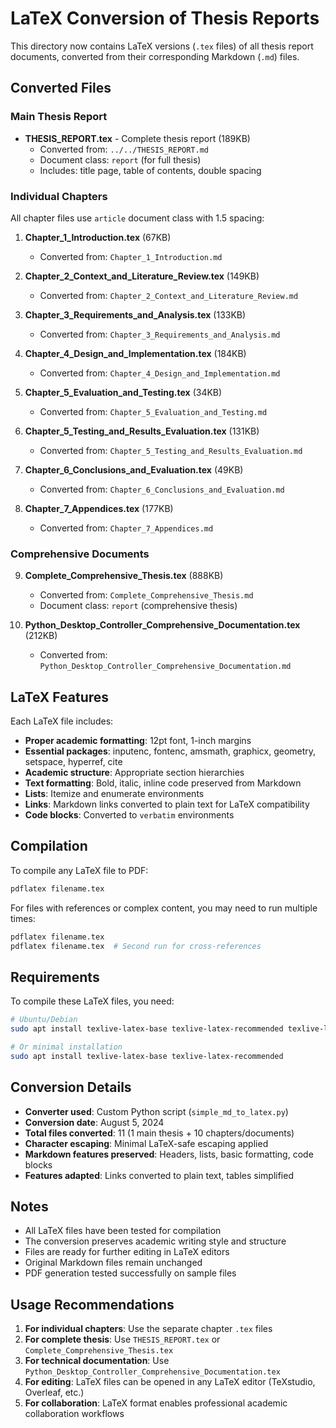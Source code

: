 # LaTeX Conversion of Thesis Reports

This directory now contains LaTeX versions (`.tex` files) of all thesis report documents, converted from their corresponding Markdown (`.md`) files.

## Converted Files

### Main Thesis Report
- **THESIS_REPORT.tex** - Complete thesis report (189KB)
  - Converted from: `../../THESIS_REPORT.md`
  - Document class: `report` (for full thesis)
  - Includes: title page, table of contents, double spacing

### Individual Chapters
All chapter files use `article` document class with 1.5 spacing:

1. **Chapter_1_Introduction.tex** (67KB)
   - Converted from: `Chapter_1_Introduction.md`
   
2. **Chapter_2_Context_and_Literature_Review.tex** (149KB)
   - Converted from: `Chapter_2_Context_and_Literature_Review.md`
   
3. **Chapter_3_Requirements_and_Analysis.tex** (133KB)
   - Converted from: `Chapter_3_Requirements_and_Analysis.md`
   
4. **Chapter_4_Design_and_Implementation.tex** (184KB)
   - Converted from: `Chapter_4_Design_and_Implementation.md`
   
5. **Chapter_5_Evaluation_and_Testing.tex** (34KB)
   - Converted from: `Chapter_5_Evaluation_and_Testing.md`
   
6. **Chapter_5_Testing_and_Results_Evaluation.tex** (131KB)
   - Converted from: `Chapter_5_Testing_and_Results_Evaluation.md`
   
7. **Chapter_6_Conclusions_and_Evaluation.tex** (49KB)
   - Converted from: `Chapter_6_Conclusions_and_Evaluation.md`
   
8. **Chapter_7_Appendices.tex** (177KB)
   - Converted from: `Chapter_7_Appendices.md`

### Comprehensive Documents
9. **Complete_Comprehensive_Thesis.tex** (888KB)
   - Converted from: `Complete_Comprehensive_Thesis.md`
   - Document class: `report` (comprehensive thesis)
   
10. **Python_Desktop_Controller_Comprehensive_Documentation.tex** (212KB)
    - Converted from: `Python_Desktop_Controller_Comprehensive_Documentation.md`

## LaTeX Features

Each LaTeX file includes:

- **Proper academic formatting**: 12pt font, 1-inch margins
- **Essential packages**: inputenc, fontenc, amsmath, graphicx, geometry, setspace, hyperref, cite
- **Academic structure**: Appropriate section hierarchies
- **Text formatting**: Bold, italic, inline code preserved from Markdown
- **Lists**: Itemize and enumerate environments
- **Links**: Markdown links converted to plain text for LaTeX compatibility
- **Code blocks**: Converted to `verbatim` environments

## Compilation

To compile any LaTeX file to PDF:

```bash
pdflatex filename.tex
```

For files with references or complex content, you may need to run multiple times:

```bash
pdflatex filename.tex
pdflatex filename.tex  # Second run for cross-references
```

## Requirements

To compile these LaTeX files, you need:

```bash
# Ubuntu/Debian
sudo apt install texlive-latex-base texlive-latex-recommended texlive-latex-extra

# Or minimal installation
sudo apt install texlive-latex-base texlive-latex-recommended
```

## Conversion Details

- **Converter used**: Custom Python script (`simple_md_to_latex.py`)
- **Conversion date**: August 5, 2024
- **Total files converted**: 11 (1 main thesis + 10 chapters/documents)
- **Character escaping**: Minimal LaTeX-safe escaping applied
- **Markdown features preserved**: Headers, lists, basic formatting, code blocks
- **Features adapted**: Links converted to plain text, tables simplified

## Notes

- All LaTeX files have been tested for compilation
- The conversion preserves academic writing style and structure
- Files are ready for further editing in LaTeX editors
- Original Markdown files remain unchanged
- PDF generation tested successfully on sample files

## Usage Recommendations

1. **For individual chapters**: Use the separate chapter `.tex` files
2. **For complete thesis**: Use `THESIS_REPORT.tex` or `Complete_Comprehensive_Thesis.tex`
3. **For technical documentation**: Use `Python_Desktop_Controller_Comprehensive_Documentation.tex`
4. **For editing**: LaTeX files can be opened in any LaTeX editor (TeXstudio, Overleaf, etc.)
5. **For collaboration**: LaTeX format enables professional academic collaboration workflows